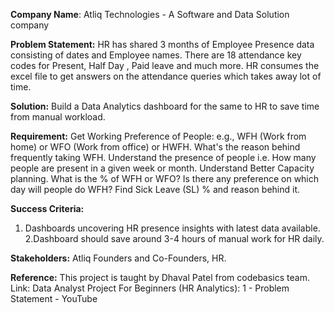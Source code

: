 **Company Name**: Atliq Technologies - A Software and Data Solution company 

**Problem Statement:**
HR has shared 3 months of Employee Presence data consisting of dates and Employee names. There are 18 attendance key codes for Present, Half Day , Paid leave and much more. HR consumes the excel file to get answers on the attendance queries which takes away lot of time.

**Solution:**
Build a Data Analytics dashboard for the same to HR to save time from manual workload. 

**Requirement:**
Get Working Preference of People: e.g., WFH (Work from home) or WFO (Work from office) or HWFH. What's the reason behind frequently taking WFH.
Understand the presence of people i.e. How many people are present in a given week or month.
Understand Better Capacity planning. What is the % of WFH or WFO? Is there any preference on which day will people do WFH?
Find Sick Leave (SL) % and reason behind it.

**Success Criteria:**
1. Dashboards uncovering HR presence insights with latest data available. 
2.Dashboard should save around 3-4 hours of manual work for HR daily.

**Stakeholders:** 
Atliq Founders and Co-Founders, HR.

**Reference:**
This project is taught by Dhaval Patel from codebasics team.
Link: Data Analyst Project For Beginners (HR Analytics): 1 - Problem Statement - YouTube
